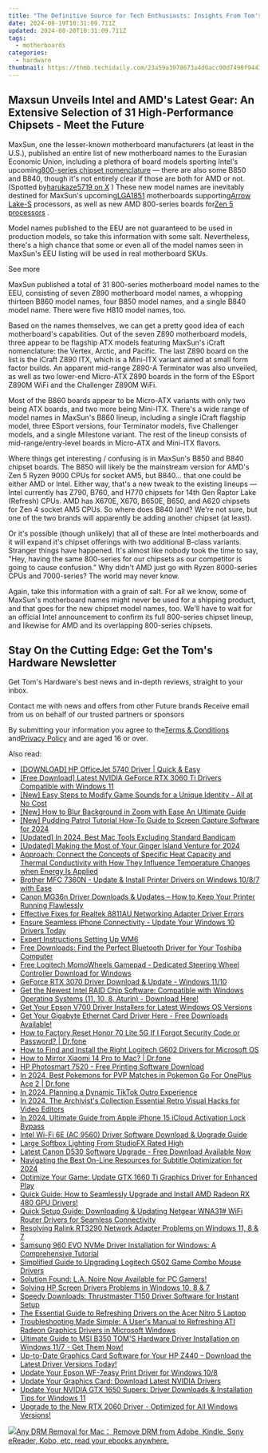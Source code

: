 ```yaml
---
title: "The Definitive Source for Tech Enthusiasts: Insights From Tom's Hardware"
date: 2024-08-19T10:31:09.711Z
updated: 2024-08-20T10:31:09.711Z
tags:
  - motherboards
categories:
  - hardware
thumbnail: https://thmb.techidaily.com/23a59a3978673a4d0acc00d7490f94438fabe3807b22b448117c81f2ee19fda7.jpg
---
```


## Maxsun Unveils Intel and AMD's Latest Gear: An Extensive Selection of 31 High-Performance Chipsets - Meet the Future

MaxSun, one the lesser-known motherboard manufacturers (at least in the U.S.), published an entire list of new motherboard names to the Eurasian Economic Union, including a plethora of board models sporting Intel's upcoming[800-series chipset nomenclature](https://tools.techidaily.com) — there are also some B850 and B840, though it's not entirely clear if those are both for AMD or not. (Spotted by[harukaze5719 on X](https://x.com/harukaze5719/status/1795781651248877963) ) These new model names are inevitably destined for MaxSun's upcoming[LGA1851](https://tools.techidaily.com) motherboards supporting[Arrow Lake-S](https://tools.techidaily.com) processors, as well as new AMD 800-series boards for[Zen 5 processors](https://tools.techidaily.com) .  
  
 Model names published to the EEU are not guaranteed to be used in production models, so take this information with some salt. Nevertheless, there's a high chance that some or even all of the model names seen in MaxSun's EEU listing will be used in real motherboard SKUs.

 See more

 MaxSun published a total of 31 800-series motherboard model names to the EEU, consisting of seven Z890 motherboard model names, a whopping thirteen B860 model names, four B850 model names, and a single B840 model name. There were five H810 model names, too.  
  
 Based on the names themselves, we can get a pretty good idea of each motherboard's capabilities. Out of the seven Z890 motherboard models, three appear to be flagship ATX models featuring MaxSun's iCraft nomenclature: the Vertex, Arctic, and Pacific. The last Z890 board on the list is the iCraft Z890 ITX, which is a Mini-ITX variant aimed at small form factor builds. An apparent mid-range Z890-A Terminator was also unveiled, as well as two lower-end Micro-ATX Z890 boards in the form of the ESport Z890M WiFi and the Challenger Z890M WiFi.  
  
 Most of the B860 boards appear to be Micro-ATX variants with only two being ATX boards, and two more being Mini-ITX. There's a wide range of model names in MaxSun's B860 lineup, including a single iCraft flagship model, three ESport versions, four Terminator models, five Challenger models, and a single Milestone variant. The rest of the lineup consists of mid-range/entry-level boards in Micro-ATX and Mini-ITX flavors.  
  
 Where things get interesting / confusing is in MaxSun's B850 and B840 chipset boards. The B850 will likely be the mainstream version for AMD's Zen 5 Ryzen 9000 CPUs for socket AM5, but B840... that one could be either AMD or Intel. Either way, that's a new tweak to the existing lineups — Intel currently has Z790, B760, and H770 chipsets for 14th Gen Raptor Lake (Refresh) CPUs. AMD has X670E, X670, B650E, B650, and A620 chipsets for Zen 4 socket AM5 CPUs. So where does B840 land? We're not sure, but one of the two brands will apparently be adding another chipset (at least).  
  
 Or it's possible (though unlikely) that all of these are Intel motherboards and it will expand it's chipset offerings with two additional B-class variants. Stranger things have happened. It's almost like nobody took the time to say, "Hey, having the same 800-series for our chipsets as our competitor is going to cause confusion." Why didn't AMD just go with Ryzen 8000-series CPUs and 7000-series? The world may never know.  
  
 Again, take this information with a grain of salt. For all we know, some of MaxSun's motherboard names might never be used for a shipping product, and that goes for the new chipset model names, too. We'll have to wait for an official Intel announcement to confirm its full 800-series chipset lineup, and likewise for AMD and its overlapping 800-series chipsets.

## Stay On the Cutting Edge: Get the Tom's Hardware Newsletter

 Get Tom's Hardware's best news and in-depth reviews, straight to your inbox.

 Contact me with news and offers from other Future brands  Receive email from us on behalf of our trusted partners or sponsors

 By submitting your information you agree to the[Terms & Conditions](https://futureplc.com/terms-conditions/) and[Privacy Policy](https://futureplc.com/privacy-policy/) and are aged 16 or over.

<ins class="adsbygoogle"
     style="display:block"
     data-ad-format="autorelaxed"
     data-ad-client="ca-pub-7571918770474297"
     data-ad-slot="1223367746"></ins>



<ins class="adsbygoogle"
     style="display:block"
     data-ad-client="ca-pub-7571918770474297"
     data-ad-slot="8358498916"
     data-ad-format="auto"
     data-full-width-responsive="true"></ins>

<span class="atpl-alsoreadstyle">Also read:</span>
<div><ul>
<li><a href="https://hardware-help.techidaily.com/download-hp-officejet-5740-driver-quick-and-easy/"><u>[DOWNLOAD] HP OfficeJet 5740 Driver | Quick & Easy</u></a></li>
<li><a href="https://hardware-help.techidaily.com/free-download-latest-nvidia-geforce-rtx-3060-ti-drivers-compatible-with-windows-11/"><u>[Free Download] Latest NVIDIA GeForce RTX 3060 Ti Drivers Compatible with Windows 11</u></a></li>
<li><a href="https://fox-direct.techidaily.com/new-easy-steps-to-modify-game-sounds-for-a-unique-identity-all-at-no-cost/"><u>[New] Easy Steps to Modify Game Sounds for a Unique Identity - All at No Cost</u></a></li>
<li><a href="https://visual-screen-recording.techidaily.com/new-how-to-blur-background-in-zoom-with-ease-an-ultimate-guide/"><u>[New] How to Blur Background in Zoom with Ease  An Ultimate Guide</u></a></li>
<li><a href="https://desktop-recording.techidaily.com/new-pudding-patrol-tutorial-how-to-guide-to-screen-capture-software-for-2024/"><u>[New] Pudding Patrol Tutorial  How-To Guide to Screen Capture Software for 2024</u></a></li>
<li><a href="https://digital-screen-recording.techidaily.com/updated-in-2024-best-mac-tools-excluding-standard-bandicam/"><u>[Updated] In 2024, Best Mac Tools Excluding Standard Bandicam</u></a></li>
<li><a href="https://digital-screen-recording.techidaily.com/updated-making-the-most-of-your-ginger-island-venture-for-2024/"><u>[Updated] Making the Most of Your Ginger Island Venture for 2024</u></a></li>
<li><a href="https://hardware-help.techidaily.com/approach-connect-the-concepts-of-specific-heat-capacity-and-thermal-conductivity-with-how-they-influence-temperature-changes-when-energy-is-applied/"><u>Approach: Connect the Concepts of Specific Heat Capacity and Thermal Conductivity with How They Influence Temperature Changes when Energy Is Applied</u></a></li>
<li><a href="https://hardware-help.techidaily.com/brother-mfc-7360n-update-and-install-printer-drivers-on-windows-1087-with-ease/"><u>Brother MFC 7360N - Update & Install Printer Drivers on Windows 10/8/7 with Ease</u></a></li>
<li><a href="https://hardware-help.techidaily.com/canon-mg36n-driver-downloads-and-updates-how-to-keep-your-printer-running-flawlessly/"><u>Canon MG36n Driver Downloads & Updates – How to Keep Your Printer Running Flawlessly</u></a></li>
<li><a href="https://hardware-help.techidaily.com/effective-fixes-for-realtek-8811au-networking-adapter-driver-errors/"><u>Effective Fixes for Realtek 8811AU Networking Adapter Driver Errors</u></a></li>
<li><a href="https://hardware-updates.techidaily.com/ensure-seamless-iphone-connectivity-update-your-windows-10-drivers-today/"><u>Ensure Seamless iPhone Connectivity - Update Your Windows 10 Drivers Today</u></a></li>
<li><a href="https://extra-tips.techidaily.com/expert-instructions-setting-up-wm6/"><u>Expert Instructions  Setting Up WM6</u></a></li>
<li><a href="https://hardware-help.techidaily.com/free-downloads-find-the-perfect-bluetooth-driver-for-your-toshiba-computer/"><u>Free Downloads: Find the Perfect Bluetooth Driver for Your Toshiba Computer</u></a></li>
<li><a href="https://hardware-help.techidaily.com/free-logitech-momowheels-gamepad-dedicated-steering-wheel-controller-download-for-windows/"><u>Free Logitech MomoWheels Gamepad - Dedicated Steering Wheel Controller Download for Windows</u></a></li>
<li><a href="https://hardware-help.techidaily.com/geforce-rtx-3070-driver-download-and-update-windows-1110/"><u>GeForce RTX 3070 Driver Download & Update - Windows 11/10</u></a></li>
<li><a href="https://hardware-help.techidaily.com/get-the-newest-intel-raid-chip-software-compatible-with-windows-operating-systems-11-10-8-aturin-download-here/"><u>Get the Newest Intel RAID Chip Software: Compatible with Windows Operating Systems (11, 10, 8, Aturin) - Download Here!</u></a></li>
<li><a href="https://hardware-help.techidaily.com/get-your-epson-v700-driver-installers-for-latest-windows-os-versions/"><u>Get Your Epson V700 Driver Installers for Latest Windows OS Versions</u></a></li>
<li><a href="https://hardware-help.techidaily.com/get-your-gigabyte-ethernet-card-driver-here-free-downloads-available/"><u>Get Your Gigabyte Ethernet Card Driver Here - Free Downloads Available!</u></a></li>
<li><a href="https://techidaily.com/how-to-factory-reset-honor-70-lite-5g-if-i-forgot-security-code-or-password-drfone-by-drfone-reset-android-reset-android/"><u>How to Factory Reset Honor 70 Lite 5G If I Forgot Security Code or Password? | Dr.fone</u></a></li>
<li><a href="https://hardware-help.techidaily.com/how-to-find-and-install-the-right-logitech-g602-drivers-for-microsoft-os/"><u>How to Find and Install the Right Logitech G602 Drivers for Microsoft OS</u></a></li>
<li><a href="https://screen-mirror.techidaily.com/how-to-mirror-xiaomi-14-pro-to-mac-drfone-by-drfone-android/"><u>How to Mirror Xiaomi 14 Pro to Mac? | Dr.fone</u></a></li>
<li><a href="https://hardware-help.techidaily.com/hp-photosmart-7520-free-printing-software-download/"><u>HP Photosmart 7520 - Free Printing Software Download</u></a></li>
<li><a href="https://android-pokemon-go.techidaily.com/in-2024-best-pokemons-for-pvp-matches-in-pokemon-go-for-oneplus-ace-2-drfone-by-drfone-virtual-android/"><u>In 2024, Best Pokemons for PVP Matches in Pokemon Go For OnePlus Ace 2 | Dr.fone</u></a></li>
<li><a href="https://tiktok-clips.techidaily.com/in-2024-planning-a-dynamic-tiktok-outro-experience/"><u>In 2024, Planning a Dynamic TikTok Outro Experience</u></a></li>
<li><a href="https://some-skills.techidaily.com/in-2024-the-archivists-collection-essential-retro-visual-hacks-for-video-editors/"><u>In 2024, The Archivist's Collection  Essential Retro Visual Hacks for Video Editors</u></a></li>
<li><a href="https://activate-lock.techidaily.com/in-2024-ultimate-guide-from-apple-iphone-15-icloud-activation-lock-bypass-by-drfone-ios/"><u>In 2024, Ultimate Guide from Apple iPhone 15 iCloud Activation Lock Bypass</u></a></li>
<li><a href="https://hardware-help.techidaily.com/intel-wi-fi-6e-ac-9560-driver-software-download-and-upgrade-guide/"><u>Intel Wi-Fi 6E (AC 9560) Driver Software Download & Upgrade Guide</u></a></li>
<li><a href="https://buynow-marvelous.techidaily.com/large-softbox-lighting-from-studiofx-rated-high/"><u>Large Softbox Lighting From StudioFX Rated High</u></a></li>
<li><a href="https://hardware-help.techidaily.com/latest-canon-d530-software-upgrade-free-download-available-now/"><u>Latest Canon D530 Software Upgrade - Free Download Available Now</u></a></li>
<li><a href="https://extra-approaches.techidaily.com/navigating-the-best-on-line-resources-for-subtitle-optimization-for-2024/"><u>Navigating the Best On-Line Resources for Subtitle Optimization for 2024</u></a></li>
<li><a href="https://hardware-help.techidaily.com/optimize-your-game-update-gtx-1660-ti-graphics-driver-for-enhanced-play/"><u>Optimize Your Game: Update GTX 1660 Ti Graphics Driver for Enhanced Play</u></a></li>
<li><a href="https://hardware-help.techidaily.com/1722965620214-quick-guide-how-to-seamlessly-upgrade-and-install-amd-radeon-rx-480-gpu-drivers/"><u>Quick Guide: How to Seamlessly Upgrade and Install AMD Radeon RX 480 GPU Drivers!</u></a></li>
<li><a href="https://hardware-help.techidaily.com/quick-setup-guide-downloading-and-updating-netgear-wna31-wifi-router-drivers-for-seamless-connectivity/"><u>Quick Setup Guide: Downloading & Updating Netgear WNA31# WiFi Router Drivers for Seamless Connectivity</u></a></li>
<li><a href="https://hardware-help.techidaily.com/resolving-ralink-rt3290-network-adapter-problems-on-windows-11-8-and-7/"><u>Resolving Ralink RT3290 Network Adapter Problems on Windows 11, 8 & 7</u></a></li>
<li><a href="https://hardware-help.techidaily.com/samsung-960-evo-nvme-driver-installation-for-windows-a-comprehensive-tutorial/"><u>Samsung 960 EVO NVMe Driver Installation for Windows: A Comprehensive Tutorial</u></a></li>
<li><a href="https://hardware-help.techidaily.com/simplified-guide-to-upgrading-logitech-g502-game-combo-mouse-drivers/"><u>Simplified Guide to Upgrading Logitech G502 Game Combo Mouse Drivers</u></a></li>
<li><a href="https://win-answers.techidaily.com/1723007489062-solution-found-la-noire-now-available-for-pc-gamers/"><u>Solution Found: L.A. Noire Now Available for PC Gamers!</u></a></li>
<li><a href="https://hardware-help.techidaily.com/solving-hp-screen-drivers-problems-in-windows-10-8-and-7/"><u>Solving HP Screen Drivers Problems in Windows 10, 8 & 7</u></a></li>
<li><a href="https://hardware-help.techidaily.com/speedy-downloads-thrustmaster-t150-driver-software-for-instant-setup/"><u>Speedy Downloads: Thrustmaster T150 Driver Software for Instant Setup</u></a></li>
<li><a href="https://hardware-help.techidaily.com/the-essential-guide-to-refreshing-drivers-on-the-acer-nitro-5-laptop/"><u>The Essential Guide to Refreshing Drivers on the Acer Nitro 5 Laptop</u></a></li>
<li><a href="https://hardware-help.techidaily.com/troubleshooting-made-simple-a-users-manual-to-refreshing-ati-radeon-graphics-drivers-in-microsoft-windows/"><u>Troubleshooting Made Simple: A User's Manual to Refreshing ATI Radeon Graphics Drivers in Microsoft Windows</u></a></li>
<li><a href="https://hardware-help.techidaily.com/ultimate-guide-to-msi-b350-toms-hardware-driver-installation-on-windows-117-get-them-now/"><u>Ultimate Guide to MSI B350 TOM'S Hardware Driver Installation on Windows 11/7 - Get Them Now!</u></a></li>
<li><a href="https://hardware-help.techidaily.com/up-to-date-graphics-card-software-for-your-hp-z440-download-the-latest-driver-versions-today/"><u>Up-to-Date Graphics Card Software for Your HP Z440 – Download the Latest Driver Versions Today!</u></a></li>
<li><a href="https://hardware-help.techidaily.com/update-your-epson-wf-7easy-print-driver-for-windows-108/"><u>Update Your Epson WF-7easy Print Driver for Windows 10/8</u></a></li>
<li><a href="https://hardware-help.techidaily.com/update-your-graphics-card-download-latest-nvidia-drivers/"><u>Update Your Graphics Card: Download Latest NVIDIA Drivers</u></a></li>
<li><a href="https://hardware-help.techidaily.com/update-your-nvidia-gtx-1650-supers-driver-downloads-and-installation-tips-for-windows-11/"><u>Update Your NVIDIA GTX 1650 Supers: Driver Downloads & Installation Tips for Windows 11</u></a></li>
<li><a href="https://hardware-help.techidaily.com/1722976543861-upgrade-to-the-new-rtx-2060-driver-optimized-for-all-windows-versions/"><u>Upgrade to the New RTX 2060 Driver - Optimized for All Windows Versions!</u></a></li>
</ul></div>

<!-- affiliate ads begin -->
<a href="https://secure.2checkout.com/order/checkout.php?PRODS=4600114&QTY=1&AFFILIATE=108875&CART=1"><img src="https://www.epubor.com/images/drm-removal-feature2.png" border="0">Any DRM Removal for Mac： Remove DRM from Adobe, Kindle, Sony eReader, Kobo, etc, read your ebooks anywhere.</a>
<!-- affiliate ads end -->